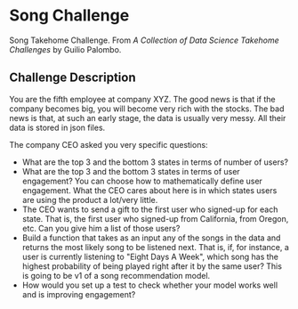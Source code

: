 # Song Challenge

Song Takehome Challenge. From *A Collection of Data Science Takehome Challenges* by Guilio Palombo. 

## Challenge Description

You are the fifth employee at company XYZ. The good news is that if the company becomes big, you will become very rich with the stocks. The bad news is that, at such an early stage, the data is usually very messy. All their data is stored in json files.

The company CEO asked you very specific questions:
* What are the top 3 and the bottom 3 states in terms of number of users?
* What are the top 3 and the bottom 3 states in terms of user engagement? You can choose how to mathematically define user engagement. What the CEO cares about here is in which states users are using the product a lot/very little.
* The CEO wants to send a gift to the first user who signed-up for each state. That is, the first user who signed-up from California, from Oregon, etc. Can you give him a list of those users?
* Build a function that takes as an input any of the songs in the data and returns the most likely song to be listened next. That is, if, for instance, a user is currently listening to "Eight Days A Week", which song has the highest probability of being played right after it by the same user? This is going to be v1 of a song recommendation model.
* How would you set up a test to check whether your model works well and is improving engagement?
